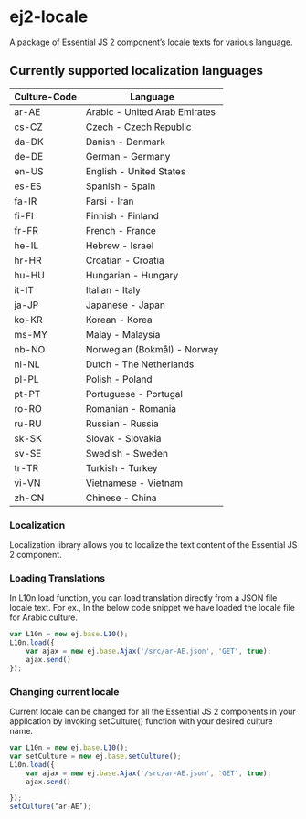 # ej2-locale

A package of Essential JS 2 component’s locale texts for various language.

## Currently supported localization languages

| Culture-Code | Language                       |
| ------------ | ------------------------------ |
| ar-AE        | Arabic - United Arab Emirates  |
| cs-CZ        | Czech - Czech Republic         |
| da-DK        | Danish - Denmark               |
| de-DE        | German - Germany               |
| en-US        | English - United States        |
| es-ES        | Spanish - Spain                |
| fa-IR        | Farsi - Iran                   |
| fi-FI        | Finnish - Finland              |
| fr-FR        | French - France                |
| he-IL        | Hebrew - Israel                |
| hr-HR        | Croatian - Croatia             |
| hu-HU        | Hungarian - Hungary            |
| it-IT        | Italian - Italy                |
| ja-JP        | Japanese - Japan               |
| ko-KR        | Korean - Korea                 |
| ms-MY        | Malay - Malaysia               |
| nb-NO        | Norwegian (Bokmål) - Norway    |
| nl-NL        | Dutch - The Netherlands        |
| pl-PL        | Polish - Poland                |
| pt-PT        | Portuguese - Portugal          |
| ro-RO        | Romanian - Romania             |
| ru-RU        | Russian - Russia               |
| sk-SK        | Slovak - Slovakia              |
| sv-SE        | Swedish - Sweden               |
| tr-TR        | Turkish - Turkey               |
| vi-VN        | Vietnamese - Vietnam           |
| zh-CN        | Chinese - China                |

### Localization

Localization library allows you to localize the text content of the Essential JS 2 component.

### Loading Translations

In L10n.load function, you can load translation directly from a JSON file locale text. For ex., In the below code snippet we have loaded the locale file for Arabic culture.

```typescript
var L10n = new ej.base.L10();
L10n.load({
    var ajax = new ej.base.Ajax('/src/ar-AE.json', 'GET', true);
    ajax.send()
});
```

### Changing current locale

Current locale can be changed for all the Essential JS 2 components in your application by invoking setCulture() function with your desired culture name.

```typescript
var L10n = new ej.base.L10();
var setCulture = new ej.base.setCulture();
L10n.load({
    var ajax = new ej.base.Ajax('/src/ar-AE.json', 'GET', true);
    ajax.send()

});
setCulture(‘ar-AE’);
```